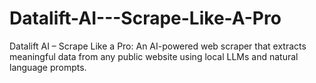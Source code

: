 # Datalift-AI---Scrape-Like-A-Pro
Datalift AI – Scrape Like a Pro: An AI-powered web scraper that extracts meaningful data from any public website using local LLMs and natural language prompts.
